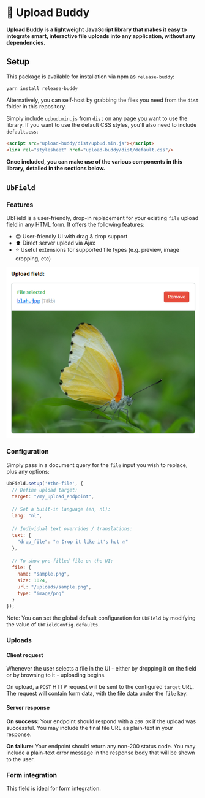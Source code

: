 # 💚 Upload Buddy
**Upload Buddy is a lightweight JavaScript library that makes it easy to integrate smart, interactive file uploads into any application, without any dependencies.**

## Setup
This package is available for installation via npm as `release-buddy`:

```shell script
yarn install release-buddy
```

Alternatively, you can self-host by grabbing the files you need from the `dist` folder in this repository.

Simply include `upbud.min.js` from `dist` on any page you want to use the library. If you want to use the default CSS styles, you'll also need to include `default.css`:

```html
<script src="upload-buddy/dist/upbud.min.js"></script>
<link rel="stylesheet" href="upload-buddy/dist/default.css"/>
```

**Once included, you can make use of the various components in this library, detailed in the sections below.**

## `UbField`

### Features
UbField is a user-friendly, drop-in replacement for your existing `file` upload field in any HTML form. It offers the following features:

- 😊 User-friendly UI with drag & drop support
- ⬆ Direct server upload via Ajax
- ⭐ Useful extensions for supported file types (e.g. preview, image cropping, etc)

![UbField in action](docs/ss-control-filled.png)

### Configuration
Simply pass in a document query for the `file` input you wish to replace, plus any options:

```javascript
UbField.setup('#the-file', {
  // Define upload target:
  target: "/my_upload_endpoint",

  // Set a built-in language (en, nl):
  lang: "nl",

  // Individual text overrides / translations:
  text: {
    "drop_file": "🔥 Drop it like it's hot 🔥"
  },

  // To show pre-filled file on the UI:
  file: {
    name: "sample.png",
    size: 1024,
    url: "/uploads/sample.png",
    type: "image/png"
  }
});
```

Note: You can set the global default configuration for `UbField` by modifying the value of `UbFieldConfig.defaults`.

### Uploads

#### Client request
Whenever the user selects a file in the UI - either by dropping it on the field or by browsing to it - uploading begins.

On upload, a `POST` HTTP request will be sent to the configured `target` URL. The request will contain form data, with the file data under the `file` key. 

#### Server response

**On success:** Your endpoint should respond with a `200 OK` if the upload was successful. You may include the final file URL as plain-text in your response.

**On failure:** Your endpoint should return any non-200 status code. You may include a plain-text error message in the response body that will be shown to the user.

### Form integration
This field is ideal for form integration. 
